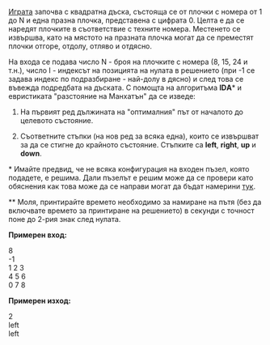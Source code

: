 [Играта](https://appzaza.com/slide-puzzle) започва с квадратна дъска, състояща се от плочки с номера от 1 до N и една празна плочка, представена с цифрата 0. Целта е да се наредят плочките в съответствие с техните номера. Местенето се извършва, като на мястото на празната плочка могат да се преместят плочки отгоре, отдолу, отляво и отдясно.

На входа се подава число N - броя на плочките с номера (8, 15, 24 и т.н.), число I - индексът на позицията на нулата в решението (при -1 се задава индекс по подразбиране - най-долу в дясно) и след това се въвежда подредбата на дъската. С помощта на алгоритъма **IDА*** и евристиката "разстояние на Манхатън" да се изведе:

1) На първият ред дължината на "оптималния" път от началото до целевото състояние.

2) Съответните стъпки (на нов ред за всяка една), които се извършват за да се стигне до крайното състояние. Стъпките са **left**, **right**, **up** и **down**.

\* Имайте предвид, че не всяка конфигурация на входен пъзел, която подадете, е решима. Дали пъзелът е решим може да се провери като обяснения как това може да се направи могат да бъдат намерини [тук](https://www.cs.princeton.edu/courses/archive/spring18/cos226/assignments/8puzzle/index.html).

\*\* Моля, принтирайте времето необходимо за намиране на пътя (без да включвате времето за принтиране на решението) в секунди с точност поне до 2-рия знак след нулата.

**Примерен вход:**

8  
-1  
1 2 3  
4 5 6  
0 7 8  

**Примерен изход:**

2  
left  
left  
